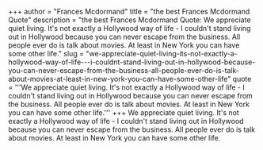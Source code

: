 +++
author = "Frances Mcdormand"
title = "the best Frances Mcdormand Quote"
description = "the best Frances Mcdormand Quote: We appreciate quiet living. It's not exactly a Hollywood way of life - I couldn't stand living out in Hollywood because you can never escape from the business. All people ever do is talk about movies. At least in New York you can have some other life."
slug = "we-appreciate-quiet-living-its-not-exactly-a-hollywood-way-of-life---i-couldnt-stand-living-out-in-hollywood-because-you-can-never-escape-from-the-business-all-people-ever-do-is-talk-about-movies-at-least-in-new-york-you-can-have-some-other-life"
quote = '''We appreciate quiet living. It's not exactly a Hollywood way of life - I couldn't stand living out in Hollywood because you can never escape from the business. All people ever do is talk about movies. At least in New York you can have some other life.'''
+++
We appreciate quiet living. It's not exactly a Hollywood way of life - I couldn't stand living out in Hollywood because you can never escape from the business. All people ever do is talk about movies. At least in New York you can have some other life.

